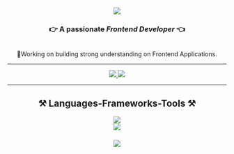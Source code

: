 <h1 align="center">
    <img src="https://readme-typing-svg.herokuapp.com/?font=Righteous&size=35&center=true&vCenter=true&width=500&height=70&duration=3000&lines=Hi+There!+👋;+It's+Bibek+here+👨🏽‍💻!;" />
</h1>
<h3 align="center">👉 A passionate <i>Frontend Developer</i>   👈</h3>
<br />
<div align="center">
 🔭Working on building strong understanding on Frontend Applications. 
    <br />
</div>

<hr />


<div align="center"> 
  <a href="mailto:bibek9818917036@gmail.com">
    <img src="https://img.shields.io/badge/Gmail-333333?style=for-the-badge&logo=gmail&logoColor=red" />
  </a>
  <a href="https://www.linkedin.com/in/bibek-shrestha-86a91318b" target="_blank">
    <img src="https://img.shields.io/badge/LinkedIn-0077B5?style=for-the-badge&logo=linkedin&logoColor=white" target="_blank" />
  </a>
</div>
<hr/>
<h2 align="center">⚒️ Languages-Frameworks-Tools ⚒️</h2>
<div align="center">
    <img src="https://skillicons.dev/icons?i=github,javascript,firebase," /><br>
    <img src="https://skillicons.dev/icons?i=react,bootstrap,html,css,vscode,git" />
</div>

<h3 align="center">
    <img src="https://readme-typing-svg.herokuapp.com/?font=Righteous&size=25&center=true&vCenter=true&width=500&height=70&duration=4000&lines=Thanks+for+visiting!+✌️;+Shoot+me+a+message+on+Linkedin!;I'm+always+down+to+collab+:)">
</h3>



